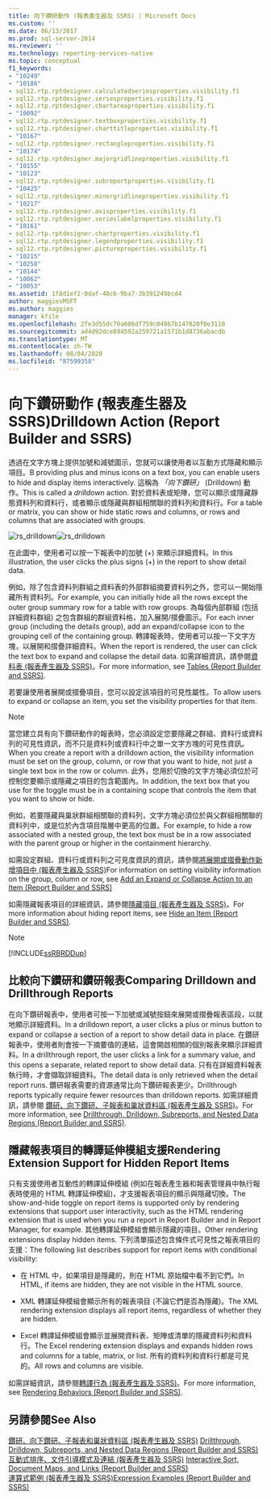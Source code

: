 ```yaml
---
title: 向下鑽研動作 (報表產生器及 SSRS) | Microsoft Docs
ms.custom: ''
ms.date: 06/13/2017
ms.prod: sql-server-2014
ms.reviewer: ''
ms.technology: reporting-services-native
ms.topic: conceptual
f1_keywords:
- "10249"
- "10186"
- sql12.rtp.rptdesigner.calculatedseriesproperties.visibility.f1
- sql12.rtp.rptdesigner.seriesproperties.visibility.f1
- sql12.rtp.rptdesigner.chartareaproperties.visibility.f1
- "10092"
- sql12.rtp.rptdesigner.textboxproperties.visibility.f1
- sql12.rtp.rptdesigner.charttitleproperties.visibility.f1
- "10167"
- sql12.rtp.rptdesigner.rectangleproperties.visibility.f1
- "10174"
- sql12.rtp.rptdesigner.majorgridlineproperties.visibility.f1
- "10155"
- "10123"
- sql12.rtp.rptdesigner.subreportproperties.visibility.f1
- "10425"
- sql12.rtp.rptdesigner.minorgridlineproperties.visibility.f1
- "10217"
- sql12.rtp.rptdesigner.axisproperties.visibility.f1
- sql12.rtp.rptdesigner.serieslabelproperties.visibility.f1
- "10161"
- sql12.rtp.rptdesigner.chartproperties.visibility.f1
- sql12.rtp.rptdesigner.legendproperties.visibility.f1
- sql12.rtp.rptdesigner.pictureproperties.visibility.f1
- "10215"
- "10258"
- "10144"
- "10062"
- "10053"
ms.assetid: 1f8d1ef2-0daf-40c6-9ba7-3b391249bcd4
author: maggiesMSFT
ms.author: maggies
manager: kfile
ms.openlocfilehash: 2fe3d55dc70a606df759c049b7b147820f0e3110
ms.sourcegitcommit: ad4d92dce894592a259721a1571b1d8736abacdb
ms.translationtype: MT
ms.contentlocale: zh-TW
ms.lasthandoff: 08/04/2020
ms.locfileid: "87599358"
---
```

# <a name="drilldown-action-report-builder-and-ssrs"></a><span data-ttu-id="a5838-102">向下鑽研動作 (報表產生器及 SSRS)</span><span class="sxs-lookup"><span data-stu-id="a5838-102">Drilldown Action (Report Builder and SSRS)</span></span>
  <span data-ttu-id="a5838-103">透過在文字方塊上提供加號和減號圖示，您就可以讓使用者以互動方式隱藏和顯示項目。</span><span class="sxs-lookup"><span data-stu-id="a5838-103">B providing plus and minus icons on a text box, you can enable users to hide and display items interactively.</span></span> <span data-ttu-id="a5838-104">這稱為 *「向下鑽研」* (Drilldown) 動作。</span><span class="sxs-lookup"><span data-stu-id="a5838-104">This is called a *drilldown* action.</span></span> <span data-ttu-id="a5838-105">對於資料表或矩陣，您可以顯示或隱藏靜態資料列和資料行，或者顯示或隱藏與群組相關聯的資料列和資料行。</span><span class="sxs-lookup"><span data-stu-id="a5838-105">For a table or matrix, you can show or hide static rows and columns, or rows and columns that are associated with groups.</span></span>  
  
 <span data-ttu-id="a5838-106">![rs_drilldown](../media/rs-drilldown.gif "rs_drilldown")</span><span class="sxs-lookup"><span data-stu-id="a5838-106">![rs_drilldown](../media/rs-drilldown.gif "rs_drilldown")</span></span>  
  
 <span data-ttu-id="a5838-107">在此圖中，使用者可以按一下報表中的加號 (+) 來顯示詳細資料。</span><span class="sxs-lookup"><span data-stu-id="a5838-107">In this illustration, the user clicks the plus signs (+) in the report to show detail data.</span></span>  
  
 <span data-ttu-id="a5838-108">例如，除了包含資料列群組之資料表的外部群組摘要資料列之外，您可以一開始隱藏所有資料列。</span><span class="sxs-lookup"><span data-stu-id="a5838-108">For example, you can initially hide all the rows except the outer group summary row for a table with row groups.</span></span> <span data-ttu-id="a5838-109">為每個內部群組 (包括詳細資料群組) 之包含群組的群組資料格，加入展開/摺疊圖示。</span><span class="sxs-lookup"><span data-stu-id="a5838-109">For each inner group (including the details group), add an expand/collapse icon to the grouping cell of the containing group.</span></span> <span data-ttu-id="a5838-110">轉譯報表時，使用者可以按一下文字方塊，以展開和摺疊詳細資料。</span><span class="sxs-lookup"><span data-stu-id="a5838-110">When the report is rendered, the user can click the text box to expand and collapse the detail data.</span></span> <span data-ttu-id="a5838-111">如需詳細資訊，請參閱[資料表 &#40;報表產生器及 SSRS&#41;](tables-report-builder-and-ssrs.md)。</span><span class="sxs-lookup"><span data-stu-id="a5838-111">For more information, see [Tables &#40;Report Builder  and SSRS&#41;](tables-report-builder-and-ssrs.md).</span></span>  
  
 <span data-ttu-id="a5838-112">若要讓使用者展開或摺疊項目，您可以設定該項目的可見性屬性。</span><span class="sxs-lookup"><span data-stu-id="a5838-112">To allow users to expand or collapse an item, you set the visibility properties for that item.</span></span>  
  
> [!NOTE]  
>  <span data-ttu-id="a5838-113">當您建立具有向下鑽研動作的報表時，您必須設定您要隱藏之群組、資料行或資料列的可見性資訊，而不只是資料列或資料行中之單一文字方塊的可見性資訊。</span><span class="sxs-lookup"><span data-stu-id="a5838-113">When you create a report with a drilldown action, the visibility information must be set on the group, column, or row that you want to hide, not just a single text box in the row or column.</span></span> <span data-ttu-id="a5838-114">此外，您用於切換的文字方塊必須位於可控制您要顯示或隱藏之項目的包含範圍內。</span><span class="sxs-lookup"><span data-stu-id="a5838-114">In addition, the text box that you use for the toggle must be in a containing scope that controls the item that you want to show or hide.</span></span>  
>   
>  <span data-ttu-id="a5838-115">例如，若要隱藏與巢狀群組相關聯的資料列，文字方塊必須位於與父群組相關聯的資料列中，或是位於內含項目階層中更高的位置。</span><span class="sxs-lookup"><span data-stu-id="a5838-115">For example, to hide a row associated with a nested group, the text box must be in a row associated with the parent group or higher in the containment hierarchy.</span></span>  
>   
>  <span data-ttu-id="a5838-116">如需設定群組、資料行或資料列之可見度資訊的資訊，請參閱[將展開或摺疊動作新增項目中 &#40;報表產生器及 SSRS&#41;](add-an-expand-or-collapse-action-to-an-item-report-builder-and-ssrs.md)</span><span class="sxs-lookup"><span data-stu-id="a5838-116">For information on setting visibility information on the group, column or row, see [Add an Expand or Collapse Action to an Item &#40;Report Builder and SSRS&#41;](add-an-expand-or-collapse-action-to-an-item-report-builder-and-ssrs.md)</span></span>  
  
 <span data-ttu-id="a5838-117">如需隱藏報表項目的詳細資訊，請參閱[隱藏項目 &#40;報表產生器及 SSRS&#41;](../report-builder/hide-an-item-report-builder-and-ssrs.md)。</span><span class="sxs-lookup"><span data-stu-id="a5838-117">For more information about hiding report items, see [Hide an Item &#40;Report Builder and SSRS&#41;](../report-builder/hide-an-item-report-builder-and-ssrs.md).</span></span>  
  
> [!NOTE]  
>  [!INCLUDE[ssRBRDDup](../../includes/ssrbrddup-md.md)]  
  
## <a name="comparing-drilldown-and-drillthrough-reports"></a><span data-ttu-id="a5838-118">比較向下鑽研和鑽研報表</span><span class="sxs-lookup"><span data-stu-id="a5838-118">Comparing Drilldown and Drillthrough Reports</span></span>  
 <span data-ttu-id="a5838-119">在向下鑽研報表中，使用者可按一下加號或減號按鈕來展開或摺疊報表區段，以就地顯示詳細資料。</span><span class="sxs-lookup"><span data-stu-id="a5838-119">In a drilldown report, a user clicks a plus or minus button to expand or collapse a section of a report to show detail data in place.</span></span> <span data-ttu-id="a5838-120">在鑽研報表中，使用者則會按一下摘要值的連結，這會開啟相關的個別報表來顯示詳細資料。</span><span class="sxs-lookup"><span data-stu-id="a5838-120">In a drillthrough report, the user clicks a link for a summary value, and this opens a separate, related report to show detail data.</span></span> <span data-ttu-id="a5838-121">只有在詳細資料報表執行時，才會擷取詳細資料。</span><span class="sxs-lookup"><span data-stu-id="a5838-121">The detail data is only retrieved when the detail report runs.</span></span> <span data-ttu-id="a5838-122">鑽研報表需要的資源通常比向下鑽研報表更少。</span><span class="sxs-lookup"><span data-stu-id="a5838-122">Drillthrough reports typically require fewer resources than drilldown reports.</span></span> <span data-ttu-id="a5838-123">如需詳細資訊，請參閱 [鑽研、向下鑽研、子報表和巢狀資料區 &#40;報表產生器及 SSRS&#41;](drillthrough-drilldown-subreports-and-nested-data-regions.md)。</span><span class="sxs-lookup"><span data-stu-id="a5838-123">For more information, see [Drillthrough, Drilldown, Subreports, and Nested Data Regions &#40;Report Builder and SSRS&#41;](drillthrough-drilldown-subreports-and-nested-data-regions.md).</span></span>  
  
## <a name="rendering-extension-support-for-hidden-report-items"></a><span data-ttu-id="a5838-124">隱藏報表項目的轉譯延伸模組支援</span><span class="sxs-lookup"><span data-stu-id="a5838-124">Rendering Extension Support for Hidden Report Items</span></span>  
 <span data-ttu-id="a5838-125">只有支援使用者互動性的轉譯延伸模組 (例如在報表產生器和報表管理員中執行報表時使用的 HTML 轉譯延伸模組)，才支援報表項目的顯示與隱藏切換。</span><span class="sxs-lookup"><span data-stu-id="a5838-125">The show-and-hide toggle on report items is supported only by rendering extensions that support user interactivity, such as the HTML rendering extension that is used when you run a report in Report Builder and in Report Manager, for example.</span></span> <span data-ttu-id="a5838-126">其他轉譯延伸模組會顯示隱藏的項目。</span><span class="sxs-lookup"><span data-stu-id="a5838-126">Other rendering extensions display hidden items.</span></span> <span data-ttu-id="a5838-127">下列清單描述包含條件式可見性之報表項目的支援：</span><span class="sxs-lookup"><span data-stu-id="a5838-127">The following list describes support for report items with conditional visibility:</span></span>  
  
-   <span data-ttu-id="a5838-128">在 HTML 中，如果項目是隱藏的，則在 HTML 原始檔中看不到它們。</span><span class="sxs-lookup"><span data-stu-id="a5838-128">In HTML, if items are hidden, they are not visible in the HTML source.</span></span>  
  
-   <span data-ttu-id="a5838-129">XML 轉譯延伸模組會顯示所有的報表項目 (不論它們是否為隱藏)。</span><span class="sxs-lookup"><span data-stu-id="a5838-129">The XML rendering extension displays all report items, regardless of whether they are hidden.</span></span>  
  
-   <span data-ttu-id="a5838-130">Excel 轉譯延伸模組會顯示並展開資料表、矩陣或清單的隱藏資料列和資料行。</span><span class="sxs-lookup"><span data-stu-id="a5838-130">The Excel rendering extension displays and expands hidden rows and columns for a table, matrix, or list.</span></span> <span data-ttu-id="a5838-131">所有的資料列和資料行都是可見的。</span><span class="sxs-lookup"><span data-stu-id="a5838-131">All rows and columns are visible.</span></span>  
  
 <span data-ttu-id="a5838-132">如需詳細資訊，請參閱[轉譯行為 &#40;報表產生器及 SSRS&#41;](rendering-behaviors-report-builder-and-ssrs.md)。</span><span class="sxs-lookup"><span data-stu-id="a5838-132">For more information, see [Rendering Behaviors &#40;Report Builder  and SSRS&#41;](rendering-behaviors-report-builder-and-ssrs.md).</span></span>  
  
## <a name="see-also"></a><span data-ttu-id="a5838-133">另請參閱</span><span class="sxs-lookup"><span data-stu-id="a5838-133">See Also</span></span>  
 <span data-ttu-id="a5838-134">[鑽研、向下鑽研、子報表和巢狀資料區 &#40;報表產生器及 SSRS&#41;](drillthrough-drilldown-subreports-and-nested-data-regions.md) </span><span class="sxs-lookup"><span data-stu-id="a5838-134">[Drillthrough, Drilldown, Subreports, and Nested Data Regions &#40;Report Builder and SSRS&#41;](drillthrough-drilldown-subreports-and-nested-data-regions.md) </span></span>  
 <span data-ttu-id="a5838-135">[互動式排序、文件引導模式及連結 &#40;報表產生器及 SSRS&#41;](interactive-sort-document-maps-and-links-report-builder-and-ssrs.md) </span><span class="sxs-lookup"><span data-stu-id="a5838-135">[Interactive Sort, Document Maps, and Links &#40;Report Builder and SSRS&#41;](interactive-sort-document-maps-and-links-report-builder-and-ssrs.md) </span></span>  
 [<span data-ttu-id="a5838-136">運算式範例 &#40;報表產生器及 SSRS&#41;</span><span class="sxs-lookup"><span data-stu-id="a5838-136">Expression Examples &#40;Report Builder and SSRS&#41;</span></span>](expression-examples-report-builder-and-ssrs.md)  
  
  
